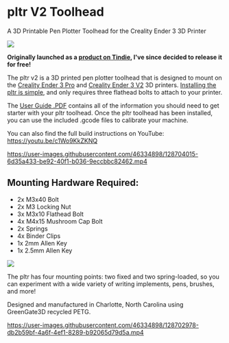 # pltr V2 Toolhead
A 3D Printable Pen Plotter Toolhead for the Creality Ender 3 3D Printer

![](https://user-images.githubusercontent.com/46334898/128649957-7d06d25b-531f-4710-9f95-27e0e3231868.jpeg)


**Originally launched as a [product on Tindie](https://www.tindie.com/products/andrew_sink/pltr-v2-pen-plotter-toolhead/), I've since decided to release it for free!**

The pltr v2 is a 3D printed pen plotter toolhead that is designed to mount on the [Creality Ender 3 Pro](https://amzn.to/37qF5zg) and [Creality Ender 3 V2](https://amzn.to/3s4fB4s) 3D printers. [Installing the pltr is simple](https://youtu.be/c1Wo9KkZKNQ), and only requires three flathead bolts to attach to your printer. 

The [User Guide .PDF](https://github.com/AndrewSink/pltr/blob/main/pltr%20v2%20User%20Guide%20Rev%20C.2.pdf) contains all of the information you should need to get starter with your pltr toolhead. Once the pltr toolhead has been installed, you can use the included .gcode files to calibrate your machine. 

You can also find the full build instructions on YouTube: https://youtu.be/c1Wo9KkZKNQ


https://user-images.githubusercontent.com/46334898/128704015-6d35a433-be92-40f1-b036-9eccbbc82462.mp4

## Mounting Hardware Required:

- 2x M3x40 Bolt
- 2x M3 Locking Nut
- 3x M3x10 Flathead Bolt
- 4x M4x15 Mushroom Cap Bolt
- 2x Springs
- 4x Binder Clips
- 1x 2mm Allen Key
- 1x 2.5mm Allen Key

![](https://user-images.githubusercontent.com/46334898/128649924-20f4fdde-0154-433b-928d-fcd76984723f.jpeg)

The pltr has four mounting points: two fixed and two spring-loaded, so you can experiment with a wide variety of writing implements, pens, brushes, and more!

Designed and manufactured in Charlotte, North Carolina using GreenGate3D recycled PETG.

https://user-images.githubusercontent.com/46334898/128702978-db2b59bf-4a6f-4ef1-8289-b92065d79d5a.mp4

